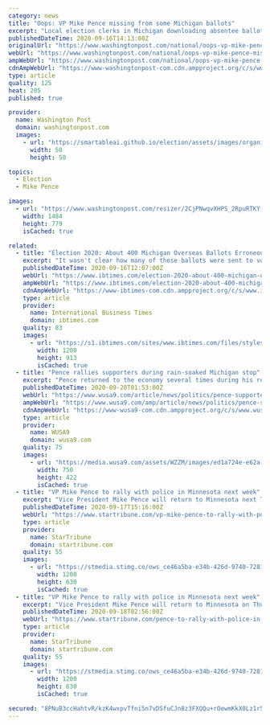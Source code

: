 ```yaml
---
category: news
title: "Oops: VP Mike Pence missing from some Michigan ballots"
excerpt: "Local election clerks in Michigan downloading absentee ballots for residents overseas were given ballots that listed President Donald Trump’s Republican running mate as Jeremy Cohen, not Mike Pence"
publishedDateTime: 2020-09-16T14:13:00Z
originalUrl: "https://www.washingtonpost.com/national/oops-vp-mike-pence-missing-from-some-michigan-ballots/2020/09/16/a5b3b780-f825-11ea-85f7-5941188a98cd_story.html"
webUrl: "https://www.washingtonpost.com/national/oops-vp-mike-pence-missing-from-some-michigan-ballots/2020/09/16/a5b3b780-f825-11ea-85f7-5941188a98cd_story.html"
ampWebUrl: "https://www.washingtonpost.com/national/oops-vp-mike-pence-missing-from-some-michigan-ballots/2020/09/16/a5b3b780-f825-11ea-85f7-5941188a98cd_story.html?outputType=amp"
cdnAmpWebUrl: "https://www-washingtonpost-com.cdn.ampproject.org/c/s/www.washingtonpost.com/national/oops-vp-mike-pence-missing-from-some-michigan-ballots/2020/09/16/a5b3b780-f825-11ea-85f7-5941188a98cd_story.html?outputType=amp"
type: article
quality: 125
heat: 205
published: true

provider:
  name: Washington Post
  domain: washingtonpost.com
  images:
    - url: "https://smartableai.github.io/election/assets/images/organizations/washingtonpost.com-50x50.jpg"
      width: 50
      height: 50

topics:
  - Election
  - Mike Pence

images:
  - url: "https://www.washingtonpost.com/resizer/2CjPNwqvXHPS_2RpuRTKY-p3eVo=/1484x0/www.washingtonpost.com/pb/resources/img/twp-social-share.png"
    width: 1484
    height: 779
    isCached: true

related:
  - title: "Election 2020: About 400 Michigan Overseas Ballots Erroneously Omit Mike Pence's Name"
    excerpt: "It wasn't clear how many of those ballots were sent to voters. The voters who received faulty ballots can expect to get another mail with the correct one."
    publishedDateTime: 2020-09-16T12:07:00Z
    webUrl: "https://www.ibtimes.com/election-2020-about-400-michigan-overseas-ballots-erroneously-omit-mike-pences-name-3046591"
    ampWebUrl: "https://www.ibtimes.com/election-2020-about-400-michigan-overseas-ballots-erroneously-omit-mike-pences-name-3046591?amp=1"
    cdnAmpWebUrl: "https://www-ibtimes-com.cdn.ampproject.org/c/s/www.ibtimes.com/election-2020-about-400-michigan-overseas-ballots-erroneously-omit-mike-pences-name-3046591?amp=1"
    type: article
    provider:
      name: International Business Times
      domain: ibtimes.com
    quality: 83
    images:
      - url: "https://s1.ibtimes.com/sites/www.ibtimes.com/files/styles/full/public/2016/11/04/ballot-box.jpg"
        width: 1200
        height: 913
        isCached: true
  - title: "Pence rallies supporters during rain-soaked Michigan stop"
    excerpt: "Pence returned to the economy several times during his remarks, arguing the country’s economic recovery is on the ballot."
    publishedDateTime: 2020-09-20T01:53:00Z
    webUrl: "https://www.wusa9.com/article/news/politics/pence-supporters-michigan/69-baba9117-9cbb-43d7-bb46-4853448dbc85"
    ampWebUrl: "https://www.wusa9.com/amp/article/news/politics/pence-supporters-michigan/69-baba9117-9cbb-43d7-bb46-4853448dbc85"
    cdnAmpWebUrl: "https://www-wusa9-com.cdn.ampproject.org/c/s/www.wusa9.com/amp/article/news/politics/pence-supporters-michigan/69-baba9117-9cbb-43d7-bb46-4853448dbc85"
    type: article
    provider:
      name: WUSA9
      domain: wusa9.com
    quality: 75
    images:
      - url: "https://media.wusa9.com/assets/WZZM/images/ed1a724e-e62a-4ad8-8415-d42dc9d989d1/ed1a724e-e62a-4ad8-8415-d42dc9d989d1_750x422.jpg"
        width: 750
        height: 422
        isCached: true
  - title: "VP Mike Pence to rally with police in Minnesota next week"
    excerpt: "Vice President Mike Pence will return to Minnesota next Thursday, when he plans to hold a Cops for Trump listening session in Minneapolis. The police gathering is “focusing on the Trump administration’s unwavering commitment to law enforcement,"
    publishedDateTime: 2020-09-17T15:16:00Z
    webUrl: "https://www.startribune.com/vp-mike-pence-to-rally-with-police-in-minnesota-next-week/572440512/"
    type: article
    provider:
      name: StarTribune
      domain: startribune.com
    quality: 55
    images:
      - url: "https://stmedia.stimg.co/ows_ce46a5ba-e34b-426d-9740-7281c4377119.jpg?h=630&w=1200&fit=crop&bg=999&crop=faces"
        width: 1200
        height: 630
        isCached: true
  - title: "VP Mike Pence to rally with police in Minnesota next week"
    excerpt: "Vice President Mike Pence will return to Minnesota on Thursday, when he plans to hold a Cops for Trump listening session in Minneapolis. The police gathering is “focusing on the Trump administration’s unwavering commitment to law enforcement,"
    publishedDateTime: 2020-09-18T02:56:00Z
    webUrl: "https://www.startribune.com/pence-to-rally-with-police-in-minneapolis-next-week/572440512/"
    type: article
    provider:
      name: StarTribune
      domain: startribune.com
    quality: 55
    images:
      - url: "https://stmedia.stimg.co/ows_ce46a5ba-e34b-426d-9740-7281c4377119.jpg?h=630&w=1200&fit=crop&bg=999&crop=faces"
        width: 1200
        height: 630
        isCached: true

secured: "8PNuB3ccHahtvR/kzK4wxpvTfni5n7vDSfuCJn8z3FXQQu+rOewmKkX0Lz1r55QGLye6w0UikGQaJVNCTEVB8dvzHlHFv9oJMmq/+W8Pqvc0/7IPlxyKu60PpxY6PKoG6/E0eV8N/95eNXCE7xFUOl5fnG9fSVivoRNqv06SV0e9dt8rLryUdx0xJvw3yLkKUWBA8lYaY+sl4w61CSLBj/oUdHN2eTcUViV+OkOF9SopXISsouHesCIZTiWmtOVQdIl986i5gQJ5+Au/W6+52oXX50Uf4iGKX8oJhKVzPrP8U683SyuFX1+BrulJrpU5Sw/uOiBFKNZR3L3cH63HWopglOP+U5Yrwt4AybttVQE=;Xaj/J6mrbeKqtJxmome19w=="
---
```


